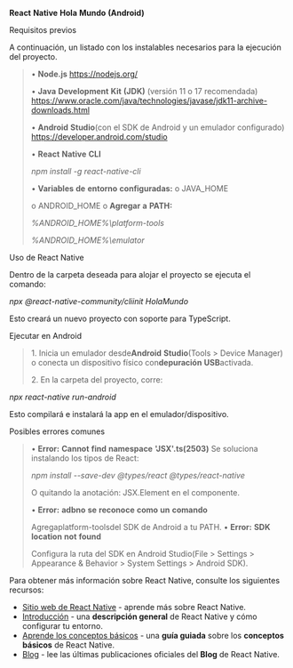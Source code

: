 **React** **Native** **Hola** **Mundo** **(Android)**

Requisitos previos

A continuación, un listado con los instalables necesarios para la
ejecución del proyecto.

> • **Node.js** https://nodejs.org/
>
> • **Java** **Development** **Kit** **(JDK)** (versión 11 o 17
> recomendada)
> https://www.oracle.com/java/technologies/javase/jdk11-archive-downloads.html
>
> • **Android** **Studio**(con el SDK de Android y un emulador
> configurado) https://developer.android.com/studio
>
> • **React** **Native** **CLI**
>
> *npm* *install* *-g* *react-native-cli*
>
> • **Variables** **de** **entorno** **configuradas:** o JAVA_HOME
>
> o ANDROID_HOME o **Agregar** **a** **PATH:**
>
> *%ANDROID_HOME%\platform-tools*
>
> *%ANDROID_HOME%\emulator*

Uso de React Native

Dentro de la carpeta deseada para alojar el proyecto se ejecuta el
comando:

*npx* *@react-native-community/cliinit* *HolaMundo*

Esto creará un nuevo proyecto con soporte para TypeScript.

Ejecutar en Android

> 1\. Inicia un emulador desde**Android** **Studio**(Tools \> Device
> Manager) o conecta un dispositivo físico con**depuración**
> **USB**activada.
>
> 2\. En la carpeta del proyecto, corre:

*npx* *react-native* *run-android*

Esto compilará e instalará la app en el emulador/dispositivo.

Posibles errores comunes

> • **Error:** **Cannot** **find** **namespace** **'JSX'.ts(2503)** Se
> soluciona instalando los tipos de React:
>
> *npm* *install* *--save-dev* *@types/react* *@types/react-native*
>
> O quitando la anotación: JSX.Element en el componente.
>
> • **Error:** **adbno** **se** **reconoce** **como** **un** **comando**
>
> Agregaplatform-toolsdel SDK de Android a tu PATH. • **Error:** **SDK**
> **location** **not** **found**
>
> Configura la ruta del SDK en Android Studio(File \> Settings \>
> Appearance & Behavior \> System Settings \> Android SDK).

Para obtener más información sobre React Native, consulte los siguientes recursos:

- [Sitio web de React Native](https://reactnative.dev) - aprende más sobre React Native.
- [Introducción](https://reactnative.dev/docs/environment-setup) - una **descripción general** de React Native y cómo configurar tu entorno.
- [Aprende los conceptos básicos](https://reactnative.dev/docs/getting-started) - una **guía guiada** sobre los **conceptos básicos** de React Native.
- [Blog](https://reactnative.dev/blog) - lee las últimas publicaciones oficiales del **Blog** de React Native.
